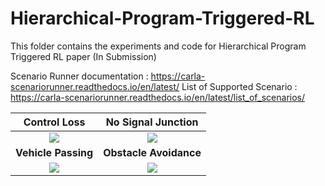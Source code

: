 # Hierarchical-Program-Triggered-RL
This folder contains the experiments and code for Hierarchical Program Triggered RL paper (In Submission)

Scenario Runner documentation : https://carla-scenariorunner.readthedocs.io/en/latest/
List of Supported Scenario : https://carla-scenariorunner.readthedocs.io/en/latest/list_of_scenarios/


Control Loss               |  No Signal Junction
:-------------------------:|:-------------------------:
![](https://github.com/britig/Hierarchical-Program-Triggered-RL/blob/main/Hierarchical%20Program%20Triggered%20Reinforcement%20Learning%20Agents/GIF/ControlLoss1.gif)  |  ![](https://github.com/britig/Hierarchical-Program-Triggered-RL/blob/main/Hierarchical%20Program%20Triggered%20Reinforcement%20Learning%20Agents/GIF/NoSignalJunction.gif)
**Vehicle Passing**        |  **Obstacle Avoidance**
![](https://github.com/britig/Hierarchical-Program-Triggered-RL/blob/main/Hierarchical%20Program%20Triggered%20Reinforcement%20Learning%20Agents/GIF/Scenario6.gif)  |  ![](https://github.com/britig/Hierarchical-Program-Triggered-RL/blob/main/Hierarchical%20Program%20Triggered%20Reinforcement%20Learning%20Agents/GIF/VehicleTurningLeft.gif)
